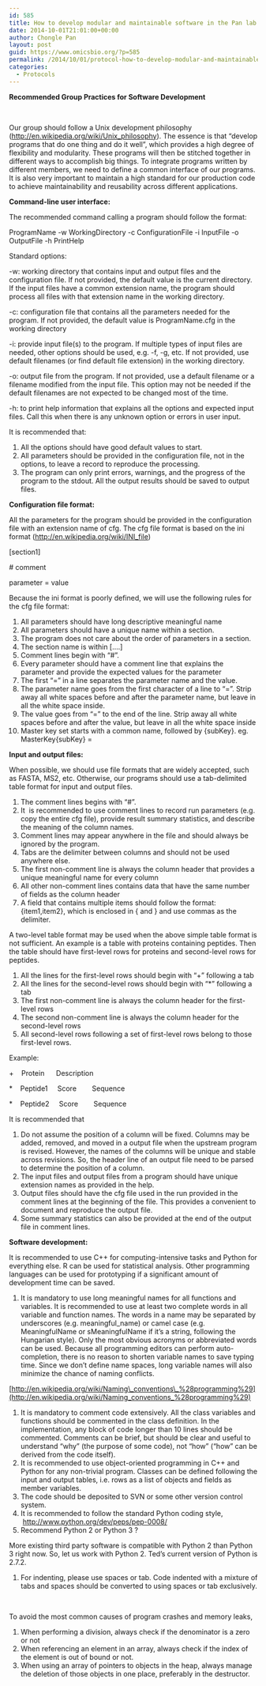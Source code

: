 ```yaml
---
id: 585
title: How to develop modular and maintainable software in the Pan lab
date: 2014-10-01T21:01:00+00:00
author: Chongle Pan
layout: post
guid: https://www.omicsbio.org/?p=585
permalink: /2014/10/01/protocol-how-to-develop-modular-and-maintainable-software-in-our-lab/
categories:
  - Protocols
---
```

**Recommended Group Practices for Software Development**

&nbsp;

Our group should follow a Unix development philosophy (<http://en.wikipedia.org/wiki/Unix_philosophy>). The essence is that “develop programs that do one thing and do it well”, which provides a high degree of flexibility and modularity. These programs will then be stitched together in different ways to accomplish big things. To integrate programs written by different members, we need to define a common interface of our programs. It is also very important to maintain a high standard for our production code to achieve maintainability and reusability across different applications.

**Command-line user interface:**

The recommended command calling a program should follow the format:

ProgramName -w WorkingDirectory -c ConfigurationFile -i InputFile -o OutputFile -h PrintHelp

Standard options:

-w: working directory that contains input and output files and the configuration file. If not provided, the default value is the current directory. If the input files have a common extension name, the program should process all files with that extension name in the working directory.

-c: configuration file that contains all the parameters needed for the program. If not provided, the default value is ProgramName.cfg in the working directory

-i: provide input file(s) to the program. If multiple types of input files are needed, other options should be used, e.g. -f, -g, etc. If not provided, use default filenames (or find default file extension) in the working directory.

-o: output file from the program. If not provided, use a default filename or a filename modified from the input file. This option may not be needed if the default filenames are not expected to be changed most of the time.

-h: to print help information that explains all the options and expected input files. Call this when there is any unknown option or errors in user input.

It is recommended that:

  1. All the options should have good default values to start.
  2. All parameters should be provided in the configuration file, not in the options, to leave a record to reproduce the processing.
  3. The program can only print errors, warnings, and the progress of the program to the stdout. All the output results should be saved to output files.

**Configuration file format:**

All the parameters for the program should be provided in the configuration file with an extension name of cfg. The cfg file format is based on the ini format (<http://en.wikipedia.org/wiki/INI_file>)

[section1]

\# comment

parameter = value

Because the ini format is poorly defined, we will use the following rules for the cfg file format:

  1. All parameters should have long descriptive meaningful name
  2. All parameters should have a unique name within a section.
  3. The program does not care about the order of parameters in a section.
  4. The section name is within [&#8230;.]
  5. Comment lines begin with “#”.
  6. Every parameter should have a comment line that explains the parameter and provide the expected values for the parameter
  7. The first “=” in a line separates the parameter name and the value.
  8. The parameter name goes from the first character of a line to “=”. Strip away all white spaces before and after the parameter name, but leave in all the white space inside.
  9. The value goes from “=” to the end of the line. Strip away all white spaces before and after the value, but leave in all the white space inside
 10. Master key set starts with a common name, followed by {subKey}. eg. MasterKey{subKey} =

**Input and output files:**

When possible, we should use file formats that are widely accepted, such as FASTA, MS2, etc. Otherwise, our programs should use a tab-delimited table format for input and output files.

  1. The comment lines begins with “#”.
  2. It  is recommended to use comment lines to record run parameters (e.g. copy the entire cfg file), provide result summary statistics, and describe the meaning of the column names.
  3. Comment lines may appear anywhere in the file and should always be ignored by the program.
  4. Tabs are the delimiter between columns and should not be used anywhere else.
  5. The first non-comment line is always the column header that provides a unique meaningful name for every column
  6. All other non-comment lines contains data that have the same number of fields as the column header
  7. A field that contains multiple items should follow the format: {item1,item2}, which is enclosed in { and } and use commas as the delimiter.

A two-level table format may be used when the above simple table format is not sufficient. An example is a table with proteins containing peptides. Then the table should have first-level rows for proteins and second-level rows for peptides.

  1. All the lines for the first-level rows should begin with “+” following a tab
  2. All the lines for the second-level rows should begin with “*” following a tab
  3. The first non-comment line is always the column header for the first-level rows
  4. The second non-comment line is always the column header for the second-level rows
  5. All second-level rows following a set of first-level rows belong to those first-level rows.

Example:

+    Protein      Description

*    Peptide1     Score        Sequence

*    Peptide2     Score        Sequence

It is recommended that

  1. Do not assume the position of a column will be fixed. Columns may be added, removed, and moved in a output file when the upstream program is revised. However, the names of the columns will be unique and stable across revisions. So, the header line of an output file need to be parsed to determine the position of a column.
  2. The input files and output files from a program should have unique extension names as provided in the help.
  3. Output files should have the cfg file used in the run provided in the comment lines at the beginning of the file. This provides a convenient to document and reproduce the output file.
  4. Some summary statistics can also be provided at the end of the output file in comment lines.

**Software development:**

It is recommended to use C++ for computing-intensive tasks and Python for everything else. R can be used for statistical analysis. Other programming languages can be used for prototyping if a significant amount of development time can be saved.

  1. It is mandatory to use long meaningful names for all functions and variables. It is recommended to use at least two complete words in all variable and function names. The words in a name may be separated by underscores (e.g. meaningful_name) or camel case (e.g. MeaningfulName or sMeaningfulName if it’s a string, following the Hungarian style). Only the most obvious acronyms or abbreviated words can be used. Because all programming editors can perform auto-completion, there is no reason to shorten variable names to save typing time. Since we don’t define name spaces, long variable names will also minimize the chance of naming conflicts.

[http://en.wikipedia.org/wiki/Naming\_conventions\_%28programming%29](http://en.wikipedia.org/wiki/Naming_conventions_%28programming%29)

  1. It is mandatory to comment code extensively. All the class variables and functions should be commented in the class definition. In the implementation, any block of code longer than 10 lines should be commented. Comments can be brief, but should be clear and useful to understand “why” (the purpose of some code), not “how” (“how” can be derived from the code itself).
  2. It is recommended to use object-oriented programming in C++ and Python for any non-trivial program. Classes can be defined following the input and output tables, i.e. rows as a list of objects and fields as member variables.
  3. The code should be deposited to SVN or some other version control system.
  4. It is recommended to follow the standard Python coding style,  <http://www.python.org/dev/peps/pep-0008/>
  5. Recommend Python 2 or Python 3 ?

More existing third party software is compatible with Python 2 than Python 3 right now. So, let us work with Python 2. Ted’s current version of Python is 2.7.2.

  1. For indenting, please use spaces or tab. Code indented with a mixture of tabs and spaces should be converted to using spaces or tab exclusively.

&nbsp;

To avoid the most common causes of program crashes and memory leaks,

  1. When performing a division, always check if the denominator is a zero or not
  2. When referencing an element in an array, always check if the index of the element is out of bound or not.
  3. When using an array of pointers to objects in the heap, always manage the deletion of those objects in one place, preferably in the destructor.

&nbsp;